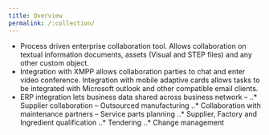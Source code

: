 ```yaml
---
title: Overview
permalink: /:collection/
---
```

 - Process driven enterprise collaboration tool. Allows collaboration on textual information documents, assets (Visual and STEP files) and any other custom object.
 - Integration with XMPP allows collaboration parties to chat and enter video conference. Integration with mobile adaptive cards allows tasks to be integrated with Microsoft outlook and other compatible email clients.
 - ERP integration lets business data shared across business network – 
   ..* Supplier collaboration – Outsourced manufacturing
   ..* Collaboration with maintenance partners – Service parts planning
   ..* Supplier, Factory and Ingredient qualification
   ..* Tendering
   ..* Change management
